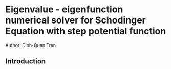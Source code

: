 # Eigenvalue - eigenfunction numerical solver for Schodinger Equation with step potential function

Author: Dinh-Quan Tran 

## Introduction 
